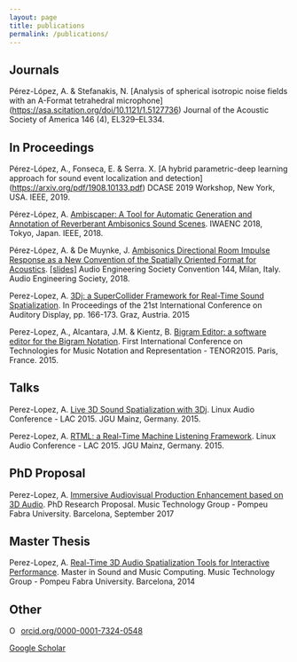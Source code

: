 ```yaml
---
layout: page
title: publications
permalink: /publications/
---
```


## Journals

Pérez-López, A. & Stefanakis, N.
[Analysis of spherical isotropic noise fields with an A-Format tetrahedral microphone]
(https://asa.scitation.org/doi/10.1121/1.5127736)
Journal of the Acoustic Society of America 146 (4), EL329–EL334.


## In Proceedings

Pérez-López, A., Fonseca, E. & Serra. X.
[A hybrid parametric-deep learning approach for sound event localization and detection]
(https://arxiv.org/pdf/1908.10133.pdf)
DCASE 2019 Workshop, New York, USA. 
IEEE, 2019.

Pérez-López, A.
[Ambiscaper: A Tool for Automatic Generation and Annotation of Reverberant Ambisonics Sound Scenes](https://ieeexplore.ieee.org/abstract/document/8521341).
IWAENC 2018, Tokyo, Japan.
IEEE, 2018.

Pérez-López, A. & De Muynke, J. 
[Ambisonics Directional Room Impulse Response as a New Convention of the Spatially Oriented Format for Acoustics](http://www.aes.org/tmpFiles/elib/20180708/19560.pdf). [[slides]](https://binci.eu/wp-content/uploads/2018/06/EBrief_AES_Milan_compressed.pdf)
Audio Engineering Society Convention 144, Milan, Italy. 
Audio Engineering Society, 2018.

Perez-Lopez, A.
[3Dj: a SuperCollider Framework for Real-Time Sound Spatialization](http://doi.org/10.5281/zenodo.1188323).
In Proceedings of the 21st International Conference on Auditory Display, pp. 166-173.
Graz, Austria. 2015

Perez-Lopez, A., Alcantara, J.M. & Kientz, B.
[Bigram Editor: a software editor for the Bigram Notation](https://zenodo.org/record/923759).
First International Conference on Technologies for Music Notation and Representation - TENOR2015.
Paris, France. 2015.


## Talks

Perez-Lopez, A.
[Live 3D Sound Spatialization with 3Dj](http://lac.linuxaudio.org/2015/video.php?id=6).
Linux Audio Conference - LAC 2015.
JGU Mainz, Germany. 2015.

Perez-Lopez, A.
[RTML: a Real-Time Machine Listening Framework](http://lac.linuxaudio.org/2015/video.php?id=4).
Linux Audio Conference - LAC 2015.
JGU Mainz, Germany. 2015.


## PhD Proposal

Perez-Lopez, A.
[Immersive Audiovisual Production Enhancement based on 3D Audio](https://zenodo.org/record/1188325).
PhD Research Proposal.
Music Technology Group - Pompeu Fabra University.
Barcelona, September 2017


## Master Thesis

Perez-Lopez, A.
[Real-Time 3D Audio Spatialization Tools for Interactive Performance](https://zenodo.org/record/1188321).
Master in Sound and Music Computing.
Music Technology Group - Pompeu Fabra University.
Barcelona, 2014


## Other

<a href="https://orcid.org/0000-0001-7324-0548" target="orcid.widget" rel="noopener noreferrer" style="vertical-align:top;"><img src="https://orcid.org/sites/default/files/images/orcid_16x16.png" style="width:1em;margin-right:.5em;" alt="ORCID iD icon">orcid.org/0000-0001-7324-0548</a>

[Google Scholar](https://scholar.google.es/citations?user=e-s-24YAAAAJ&hl)
